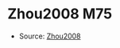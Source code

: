 <a name="material" />

# Zhou2008 M75
<script type="application/ld+json">
  {
    "@context": "https://schema.org/",
    "@type": "ChemicalSubstance",
    "http://purl.org/dc/terms/conformsTo":
      {
        "@type": "CreativeWork",
        "@id": "https://bioschemas.org/profiles/ChemicalSubstance/0.4-RELEASE/"
      },
    "@id": "https://egonw.github.io/nanowiki/nanowiki287.html#material",
    "name": "Zhou2008 M75",
    "sameAs": "http://127.0.0.1/mediawiki/index.php/Special:URIResolver/Zhou2008_M75"
  }
</script>


* Source: [Zhou2008](http://127.0.0.1/mediawiki/index.php/Special:URIResolver/Zhou2008)

